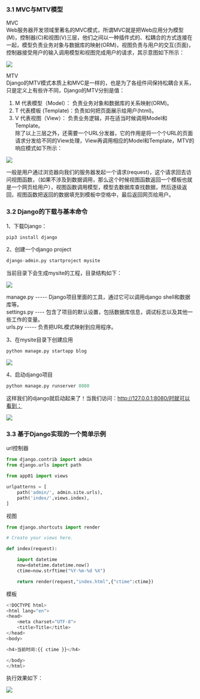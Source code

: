 ### 3.1 MVC与MTV模型  
MVC  
Web服务器开发领域里著名的MVC模式，所谓MVC就是把Web应用分为模型(M)，控制器(C)和视图(V)三层，他们之间以一种插件式的、松耦合的方式连接在一起，模型负责业务对象与数据库的映射(ORM)，视图负责与用户的交互(页面)，控制器接受用户的输入调用模型和视图完成用户的请求，其示意图如下所示：  

![](https://hcdn1.luffycity.com/data/python-book/10102/01.png) 

MTV  
Django的MTV模式本质上和MVC是一样的，也是为了各组件间保持松耦合关系，只是定义上有些许不同，Django的MTV分别是值：  
1. M 代表模型（Model）： 负责业务对象和数据库的关系映射(ORM)。
2. T 代表模板 (Template)：负责如何把页面展示给用户(html)。
3. V 代表视图（View）：   负责业务逻辑，并在适当时候调用Model和Template。  
除了以上三层之外，还需要一个URL分发器，它的作用是将一个个URL的页面请求分发给不同的View处理，View再调用相应的Model和Template，MTV的响应模式如下所示：  

![](https://hcdn1.luffycity.com/data/python-book/10102/02.png)   


一般是用户通过浏览器向我们的服务器发起一个请求(request)，这个请求回去访问视图函数，（如果不涉及到数据调用，那么这个时候视图函数返回一个模板也就是一个网页给用户），视图函数调用模型，模型去数据库查找数据，然后逐级返回，视图函数把返回的数据填充到模板中空格中，最后返回网页给用户。

### 3.2 Django的下载与基本命令

1、下载Django：

```py
pip3 install django
```

2、创建一个django project

```py
django-admin.py startproject mysite
```

当前目录下会生成mysite的工程，目录结构如下：

![](https://hcdn1.luffycity.com/data/python-book/10102/03.png) 

    
manage.py ----- Django项目里面的工具，通过它可以调用django shell和数据库等。  
settings.py ---- 包含了项目的默认设置，包括数据库信息，调试标志以及其他一些工作的变量。  
urls.py ----- 负责把URL模式映射到应用程序。  


3、在mysite目录下创建应用

```py
python manage.py startapp blog
```

![](https://hcdn1.luffycity.com/data/python-book/10102/04.png) 

4、启动django项目

```py
python manage.py runserver 8080
```

这样我们的django就启动起来了！当我们访问：http://127.0.0.1:8080/时就可以看到：

![](https://hcdn1.luffycity.com/data/python-book/10102/05.png) 

### 3.3 基于Django实现的一个简单示例

url控制器


```py
from django.contrib import admin
from django.urls import path

from app01 import views

urlpatterns = [
    path('admin/', admin.site.urls),
    path('index/',views.index),
]
```

视图

```py
from django.shortcuts import render

# Create your views here.

def index(request):

    import datetime
    now=datetime.datetime.now()
    ctime=now.strftime("%Y-%m-%d %X")

    return render(request,"index.html",{"ctime":ctime})
```

模板

```py
<!DOCTYPE html>
<html lang="en">
<head>
    <meta charset="UTF-8">
    <title>Title</title>
</head>
<body>

<h4>当前时间:{{ ctime }}</h4>

</body>
</html>
```

执行效果如下：

![](https://hcdn1.luffycity.com/data/python-book/10102/06.png) 

